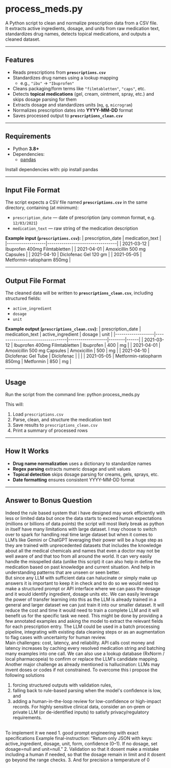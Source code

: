 # process_meds.py

A Python script to clean and normalize prescription data from a CSV file.  
It extracts active ingredients, dosage, and units from raw medication text, standardizes drug names, detects topical medications, and outputs a cleaned dataset.

---

## Features

- Reads prescriptions from **`prescriptions.csv`**
- Standardizes drug names using a lookup mapping  
  - e.g., `"ibu"` → `"Ibuprofen"`
- Cleans packaging/form terms like `"filmtabletten"`, `"caps"`, etc.
- Detects **topical medications** (gel, cream, ointment, spray, etc.) and skips dosage parsing for them
- Extracts dosage and standardizes units (`mg`, `g`, `microgram`)
- Normalizes prescription dates into **YYYY-MM-DD** format
- Saves processed output to **`prescriptions_clean.csv`**

---

## Requirements

- Python **3.8+**
- Dependencies:
  - [pandas](https://pandas.pydata.org)

Install dependencies with: pip install pandas


---

## Input File Format

The script expects a CSV file named **`prescriptions.csv`** in the same directory, containing (at minimum):

- `prescription_date` — date of prescription (any common format, e.g. `12/03/2021`)
- `medication_text` — raw string of the medication description

**Example input (`prescriptions.csv`):**
| prescription_date | medication_text                  |
|-------------------|----------------------------------|
| 2021-03-12        | Ibuprofen 400mg Filmtabletten    |
| 2021-04-01        | Amoxicillin 500 mg Capsules      |
| 2021-04-10        | Diclofenac Gel 120 gm            |
| 2021-05-05        | Metformin-ratiopharm 850mg       |




---

## Output File Format

The cleaned data will be written to **`prescriptions_clean.csv`**, including structured fields:

- `active_ingredient`
- `dosage`
- `unit`

**Example output (`prescriptions_clean.csv`):**
| prescription_date | medication_text                  | active_ingredient | dosage | unit |
|-------------------|----------------------------------|-------------------|--------|------|
| 2021-03-12        | Ibuprofen 400mg Filmtabletten    | Ibuprofen         | 400    | mg   |
| 2021-04-01        | Amoxicillin 500 mg Capsules      | Amoxicillin       | 500    | mg   |
| 2021-04-10        | Diclofenac Gel Tube              | Diclofenac        |        |      |
| 2021-05-05        | Metformin-ratiopharm 850mg       | Metformin         | 850    | mg   |




---

## Usage

Run the script from the command line: python process_meds.py


This will:
1. Load `prescriptions.csv`
2. Parse, clean, and structure the medication text
3. Save results to `prescriptions_clean.csv`
4. Print a summary of processed rows

---

## How It Works

- **Drug name normalization** uses a dictionary to standardize names  
- **Regex parsing** extracts numeric dosage and unit values  
- **Topical detection** skips dosage parsing for creams, gels, sprays, etc.  
- **Date formatting** ensures consistent YYYY-MM-DD format  

---



## Answer to Bonus Question 
Indeed the rule based system that i have designed may work efficiently with less or limited data but once the data starts to exceed human expectations (millions or billions of data points) the script will most likely break as python in itself have many limitations with large dataset. I may choose to switch over to spark for handling real time large dataset but when it comes to LLM’s like Gemini or ChatGPT leveraging their power will be a huge step as they are trained with unprecedented datasets that includes the knowledge about all the medical chemicals and names that even a doctor may not be well aware of and that too from all around the world. It can very easily handle the misspelled data (unlike this script) it can also help in define the medication based on past knowledge and current situation. And help in understanding patterns that are unseen or seen better. 
<br>
But since any LLM with sufficient data can halucinate or simply make up answers it is important to keep it in check and to do so we would need to make a structured prompt or API interface where we can pass the dosage and it would identify ingredient, dosage units etc. We can easily leverage the power of transfer learning into this as the LLM is already trained in a general and larger dataset we can just train it into our smaller dataset. It will reduce the cost and time it would need to train a complete LLM and it will benefit us for the specific task we need. This might be done by providing a few annotated examples and asking the model to extract the relevant fields for each prescription entry. The LLM could be used in a batch processing pipeline, integrating with existing data cleaning steps or as an augmentation to flag cases with uncertainty for human review.
<br>
Main challenges: cost, latency, and reliability. API calls cost money and latency increases by caching every resolved medication string and batching many examples into one call. We can also use a lookup database (RxNorm / local pharmacopeia) to confirm or replace the LLM's candidate mapping. Another major challenge as already mentioned  is hallucination: LLMs may invent doses or codes if not constrained. To overcome this i propose the following solutions
1. forcing structured outputs with validation rules, 
2. falling back to rule-based parsing when the model's confidence is low, and 
3. adding a human-in-the-loop review for low-confidence or high-impact records. For highly sensitive clinical data, consider an on-prem or private LLM (or de-identified inputs) to satisfy privacy/regulatory requirements.

<br>
To implement it we need 
1. good prompt engineering with exact specifications  Example final-instruction: “Return only JSON with keys: active_ingredient, dosage, unit, form, confidence (0–1). If no dosage, set dosage=null and unit=null.”
2. Validation so that it dosent make a mistake including a human if needed, so that the dosage remain in limit and it dosent go beyond the range checks.
3. And for precision a temperature of 0





